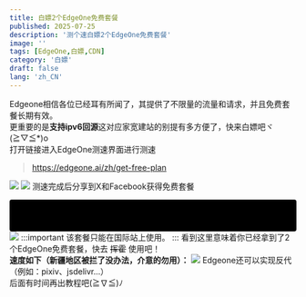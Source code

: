 ```yaml
---
title: 白嫖2个EdgeOne免费套餐
published: 2025-07-25
description: '测个速白嫖2个EdgeOne免费套餐'
image: ''
tags: [EdgeOne,白嫖,CDN]
category: '白嫖'
draft: false 
lang: 'zh_CN'
---
```

Edgeone相信各位已经耳有所闻了，其提供了不限量的流量和请求，并且免费套餐长期有效。 \
更重要的是**支持ipv6回源**这对应家宽建站的别提有多方便了，快来白嫖吧ヾ(≧▽≦*)o \
打开链接进入EdgeOne测速界面进行测速
> https://edgeone.ai/zh/get-free-plan

![](https://cdn.jsdmirror.com/gh/AkatsukiMio/cdn1/img/3-2025/202508201506915.png)
![](https://cdn.jsdmirror.com/gh/AkatsukiMio/cdn1/img/3-2025/202508201506916.png)
测速完成后分享到X和Facebook获得免费套餐<div style="background-color: #000; color: #000; padding: 8px; border-radius: 4px; display: inline-block; cursor: default;" onmouseover="this.style.color='#fff'" onmouseout="this.style.color='#000'">其实可以不用分享，进去后在里面转一下就会认为你分享了，这才是真正的白嫖哦o((>ω< ))o</div>
![](https://cdn.jsdmirror.com/gh/AkatsukiMio/cdn1/img/3-2025/202508201506324.png)
:::important
该套餐只能在国际站上使用。
:::
看到这里意味着你已经拿到了2个EdgeOne免费套餐，快去 ~~挥霍~~ 使用吧！ \
**速度如下（新疆地区被拦了没办法，介意的勿用）：**
![](https://cdn.jsdmirror.com/gh/AkatsukiMio/cdn1/img/3-2025/202508201544556.jpg)
Edgeone还可以实现反代（例如：pixiv、jsdelivr...） \
后面有时间再出教程吧(≧∇≦)ﾉ